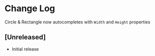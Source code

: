 # Change Log

Circle & Rectangle now autocompletes with `Width` and `Height` properties

## [Unreleased]
- Initial release